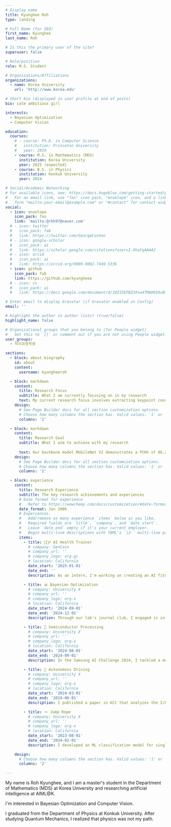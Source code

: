 ```yaml
---
# Display name
title: Kyunghee Roh
type: landing

# Full Name (for SEO)
first_name: Kyunghee
last_name: Roh

# Is this the primary user of the site?
superuser: false

# Role/position
role: M.S. Student

# Organizations/Affiliations
organizations:
  - name: Korea University
    url: 'http://www.korea.edu'

# Short bio (displayed in user profile at end of posts)
bio: calm ambitious girl

interests:
  - Bayesian Optimization
  - Computer Vision

education:
  courses:
    # - course: Ph.D. in Computer Science
    #   institution: Princeton University
    #   year: 2019
    - course: M.S. in Mathematics (MDS)
      institution: Korea University
      year: 2025 (expected)
    - course: B.S. in Physics
      institution: Konkuk University
      year: 2024

# Social/Academic Networking
# For available icons, see: https://docs.hugoblox.com/getting-started/page-builder/#icons
#   For an email link, use "fas" icon pack, "envelope" icon, and a link in the
#   form "mailto:your-email@example.com" or "#contact" for contact widget.
social:
  - icon: envelope
    icon_pack: fas
    link: 'mailto:@rkh97@naver.com'
  # - icon: twitter
  #   icon_pack: fab
  #   link: https://twitter.com/GeorgeCushen
  # - icon: google-scholar
  #   icon_pack: ai
  #   link: https://scholar.google.com/citations?user=I-XhaYgAAAAJ
  # - icon: orcid
  #   icon_pack: ai
  #   link: https://orcid.org/0009-0002-7449-5336
  - icon: github
    icon_pack: fab
    link: https://github.com/kyungheee
  # - icon: cv
  #   icon_pack: ai
  #   link: https://docs.google.com/document/d/1QZI5EFBZ3Xsw4TMAHOI6sB7T_JsBC7y4UUIAGhU-sXo/edit?usp=sharing

# Enter email to display Gravatar (if Gravatar enabled in Config)
email: ''

# Highlight the author in author lists? (true/false)
highlight_name: false

# Organizational groups that you belong to (for People widget)
#   Set this to `[]` or comment out if you are not using People widget.
user_groups:
  - 석사과정학생

sections:
  - block: about.biography
    id: about
    content:
      username: kyungheeroh

  - block: markdown
    content:
      title: Research Focus
      subtitle: What I am currently focusing on in my research
      text: My current research focus involves extracting keypoint coordinates from video frames of exercise movements, such as squats, barbell lifts, and overhead presses. I am utilizing the Temporal Shift Module (TSM) to detect speed changes in these movements. I am conducting experiments with various backbone models, including MobileNetV2, ResNet50, ResNet101, HRNetw32, and HRNetw48, to design a model that minimizes latency and maintains performance for real-time operation on mobile devices. A key aspect of my research is finding the optimal backbone model that balances PCKh and latency, while also investigating methods to enhance overall performance
    design:
      # See Page Builder docs for all section customization options.
      # Choose how many columns the section has. Valid values: '1' or '2'.
      columns: '2'

  - block: markdown
    content:
      title: Research Goal
      subtitle: What I aim to achieve with my research
      
      text: Our backbone model MobileNet V2 demonstrates a PCKh of 86.278 and a latency of 34.5ms when tested on a Galaxy Note 8. The objective of this research is to improve the AI model used for analyzing exercise motions to achieve a PCKh of 90 or more and reduce latency to under 30ms. To ensure practical application, I will evaluate the model's performance and usability in real-world scenarios, incorporating user feedback for continuous refinement. Additionally, I intend to expand the exercise motion dataset, developing a model robust to the inherent variability of real-world data. Finally, I am committed to the goal of releasing the developed AI fitness application in October 2025
    design:
      # See Page Builder docs for all section customization options.
      # Choose how many columns the section has. Valid values: '1' or '2'.
      columns: '2'

  - block: experience
    content:
      title: Research Experience
      subtitle: The key research achievements and experiences
      # Date format for experience
      #   Refer to https://wowchemy.com/docs/customization/#date-format
      date_format: Jan 2006
      # Experiences.
      #   Add/remove as many experience `items` below as you like.
      #   Required fields are `title`, `company`, and `date_start`.
      #   Leave `date_end` empty if it's your current employer.
      #   Begin multi-line descriptions with YAML's `|2-` multi-line prefix.
      items:
        - title: 🏋🏻‍♂️ AI Health Trainer
          # company: GenCoin
          # company_url: ''
          # company_logo: org-gc
          # location: California
          date_start: '2025-01-01'
          date_end: ''
          description: As an intern, I'm working on creating an AI fitness application to recognize human motion, count repetitions, and identify speed variations

        - title: 📊 Bayesian Optimization
          # company: University X
          # company_url: ''
          # company_logo: org-x
          # location: California
          date_start: '2024-09-01'
          date_end: '2024-12-01'
          description: Through our lab's journal club, I engaged in in-depth study of Bayesian Optimization, Gaussian Process, and Knowledge Gradient

        - title: 📱 Semiconductor Processing  
          # company: University X
          # company_url: ''
          # company_logo: org-x
          # location: California
          date_start: '2024-08-01'
          date_end: '2024-09-01'
          description: In the Samsung AI Challenge 2024, I tackled a model-based optimization challenge aimed at determining the optimal parameters for semiconductor processing

        - title: 🚙 Autonomous Driving 
          # company: University X
          # company_url: ''
          # company_logo: org-x
          # location: California
          date_start: '2024-03-01'
          date_end: '2024-06-01'
          description: I published a paper in KCC that analyzes the I/O data of AI algorithms for autonomous vehicles and proposes improvements to the storage system for each model

        - title: 🪢 Jump Rope
          # company: University X
          # company_url: ''
          # company_logo: org-x
          # location: California
          date_start: '2023-08-01'
          date_end: '2024-02-01'
          description: I developed an ML classification model for single/double jump rope using time-series sensor data

    design:
      # Choose how many columns the section has. Valid values: '1' or '2'.
      columns: '2'

---
```


<!-- 짧은 자기소개 -->
My name is Roh Kyunghee, and I am a master's student in the Department of Mathematics (MDS) at Korea University and researching artificial intelligence at AIML@K. 


<!-- 연구분야/주제 관심사 소개 -->
I'm interested in Bayesian Optimization and Computer Vision.


<!-- 그 외의 것/trivia -->
I graduated from the Department of Physics at Konkuk University. After studying Quantum Mechanics, I realized that physics was not my path. 



